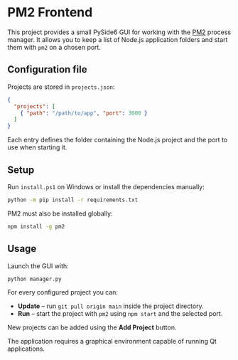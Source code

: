 # PM2 Frontend

This project provides a small PySide6 GUI for working with the [PM2](https://pm2.keymetrics.io/) process manager.  It allows you to keep a list of Node.js application folders and start them with `pm2` on a chosen port.

## Configuration file

Projects are stored in `projects.json`:

```json
{
  "projects": [
    { "path": "/path/to/app", "port": 3000 }
  ]
}
```

Each entry defines the folder containing the Node.js project and the port to use when starting it.

## Setup

Run `install.ps1` on Windows or install the dependencies manually:

```bash
python -m pip install -r requirements.txt
```

PM2 must also be installed globally:

```bash
npm install -g pm2
```

## Usage

Launch the GUI with:

```bash
python manager.py
```

For every configured project you can:

- **Update** – run `git pull origin main` inside the project directory.
- **Run** – start the project with `pm2` using `npm start` and the selected port.

New projects can be added using the **Add Project** button.

The application requires a graphical environment capable of running Qt applications.
